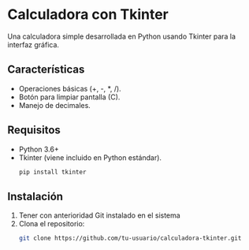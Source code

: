 # Calculadora con Tkinter

Una calculadora simple desarrollada en Python usando Tkinter para la interfaz gráfica.

## Características
- Operaciones básicas (+, -, *, /).
- Botón para limpiar pantalla (C).
- Manejo de decimales.

## Requisitos
- Python 3.6+
- Tkinter (viene incluido en Python estándar).
    ```bash
    pip install tkinter

## Instalación
1. Tener con anterioridad Git instalado en el sistema
2. Clona el repositorio:
   ```bash
   git clone https://github.com/tu-usuario/calculadora-tkinter.git